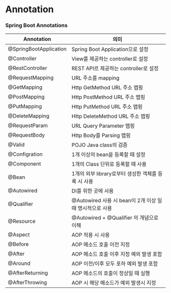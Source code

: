 # Annotation

### Spring Boot Annotations   

|Annotation|의미|
|----------|--|
|@SpringBootApplication|Spring Boot Application으로 설정|
|@Controller|View를 제공하는 controller로 설정|
|@RestController|REST API르 제공하는 controller로 설정|
|@RequestMapping|URL 주소를 mapping|
|@GetMapping|Http GetMethod URL 주소 맵핑|
|@PostMapping|Http PostMethod URL 주소 맵핑|
|@PutMapping|Http PutMethod URL 주소 맵핑|
|@DeleteMapping|Http DeleteMethod URL 주소 맵핑|
|@RequestParam|URL Query Parameter 맵핑|
|@RequestBody|Http Body를 Parsing 맵핑|
|@Valid|POJO Java class의 검증|
|@Configration|1개 이상의 bean을 등록할 때 설정|
|@Component|1개의 Class 단위로 등록할 때 사용|
|@Bean|1개의 외부 library로부터 생성한 객체를 등록 시 사용|
|@Autowired|DI를 위한 곳에 사용|
|@Qualifier|@Autowired 사용 시 bean이 2개 이상 일때 명시적으로 사용|
|@Resource|@Autowired + @Qualifier 의 개념으로 이해|
|@Aspect|AOP 적용 시 사용|
|@Before|AOP 메소드 호출 이전 지정|
|@After|AOP 메소드 호출 이후 지정 예외 발생 포함|
|@Around|AOP 이전/이후 모두 포하 예외 발생 포함|
|@AfterReturning|AOP 메소드의 호출이 정상일 때 실행|
|@AfterThrowing|AOP 시 해당 메소드가 예외 발생시 지정|

